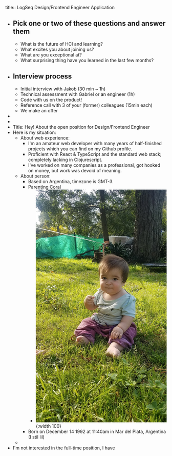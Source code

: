 title:: LogSeq Design/Frontend Engineer Application

- ## Pick one or two of these questions and answer them
	- What is the future of HCI and learning?
	- What excites you about joining us?
	- What are you exceptional at?
	- What surprising thing have you learned in the last few months?
- ## Interview process
	- Initial interview with Jakob (30 min ~ 1h)
	- Technical assessment with Gabriel or an engineer (1h)
	- Code with us on the product!
	- Reference call with 3 of your (former) colleagues (15min each)
	- We make an offer
-
-
- Title: Hey! About the open position for Design/Frontend Engineer
- Here is my situation:
	- About web experience:
		- I'm an amateur web developer with many years of half-finished projects which you can find on my Github profile.
		- Proficient with React & TypeScript and the standard web stack; completely lacking in Clojurescript.
		- I've worked on many companies as a professional, got hooked on money, but work was devoid of meaning.
	- About person:
		- Based on Argentina, timezone is GMT-3.
		- Parenting Coral
			- ![20220801_113220.jpg](../assets/20220801_113220_1660485149596_0.jpg){:width 100}
		- Born on December 14 1992 at 11:40am in Mar del Plata, Argentina (I stil lil)
	-
- I'm not interested in the full-time position, I have